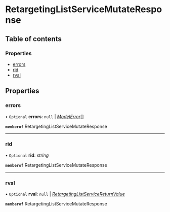 # RetargetingListServiceMutateResponse


## Table of contents

### Properties

- [errors](retargetinglistservicemutateresponse.md#errors)
- [rid](retargetinglistservicemutateresponse.md#rid)
- [rval](retargetinglistservicemutateresponse.md#rval)

## Properties

### errors

• `Optional` **errors**: ``null`` \| [*ModelError*](modelerror.md)[]

**`memberof`** RetargetingListServiceMutateResponse

___

### rid

• `Optional` **rid**: *string*

**`memberof`** RetargetingListServiceMutateResponse

___

### rval

• `Optional` **rval**: ``null`` \| [*RetargetingListServiceReturnValue*](retargetinglistservicereturnvalue.md)

**`memberof`** RetargetingListServiceMutateResponse
